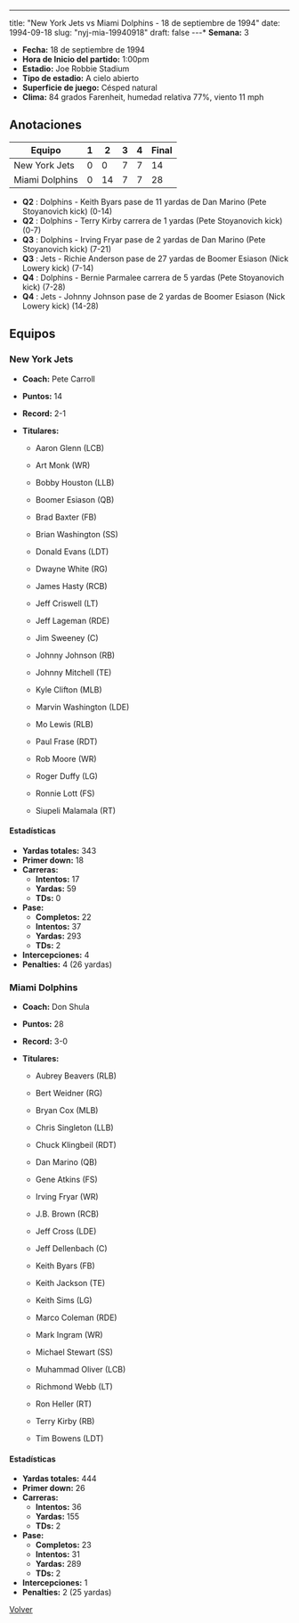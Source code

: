 ---
title: "New York Jets vs Miami Dolphins - 18 de septiembre de 1994"
date: 1994-09-18
slug: "nyj-mia-19940918"
draft: false
---* **Semana:** 3
* **Fecha:** 18 de septiembre de 1994
* **Hora de Inicio del partido:** 1:00pm
* **Estadio:** Joe Robbie Stadium
* **Tipo de estadio:** A cielo abierto
* **Superficie de juego:** Césped natural
* **Clima:** 84 grados Farenheit, humedad relativa 77%, viento 11 mph




## Anotaciones
| Equipo | 1 | 2 | 3 | 4 | Final |
|--------|---|---|---|---|-------|
| New York Jets  | 0 | 0 | 7 | 7  | 14 |
| Miami Dolphins  | 0 | 14 | 7 | 7  | 28 |
* **Q2** : Dolphins - Keith Byars pase de 11 yardas de Dan Marino (Pete Stoyanovich kick) (0-14)
* **Q2** : Dolphins - Terry Kirby carrera de 1 yardas (Pete Stoyanovich kick) (0-7)
* **Q3** : Dolphins - Irving Fryar pase de 2 yardas de Dan Marino (Pete Stoyanovich kick) (7-21)
* **Q3** : Jets - Richie Anderson pase de 27 yardas de Boomer Esiason (Nick Lowery kick) (7-14)
* **Q4** : Dolphins - Bernie Parmalee carrera de 5 yardas (Pete Stoyanovich kick) (7-28)
* **Q4** : Jets - Johnny Johnson pase de 2 yardas de Boomer Esiason (Nick Lowery kick) (14-28)


## Equipos


### New York Jets
* **Coach:** Pete Carroll
* **Puntos:** 14
* **Record:** 2-1
* **Titulares:** 

  * Aaron Glenn (LCB) 

  * Art Monk (WR) 

  * Bobby Houston (LLB) 

  * Boomer Esiason (QB) 

  * Brad Baxter (FB) 

  * Brian Washington (SS) 

  * Donald Evans (LDT) 

  * Dwayne White (RG) 

  * James Hasty (RCB) 

  * Jeff Criswell (LT) 

  * Jeff Lageman (RDE) 

  * Jim Sweeney (C) 

  * Johnny Johnson (RB) 

  * Johnny Mitchell (TE) 

  * Kyle Clifton (MLB) 

  * Marvin Washington (LDE) 

  * Mo Lewis (RLB) 

  * Paul Frase (RDT) 

  * Rob Moore (WR) 

  * Roger Duffy (LG) 

  * Ronnie Lott (FS) 

  * Siupeli Malamala (RT) 

#### Estadísticas
* **Yardas totales:** 343
* **Primer down:** 18
* **Carreras:**
  * **Intentos:** 17
  * **Yardas:** 59
  * **TDs:** 0
* **Pase:**
  * **Completos:** 22
  * **Intentos:** 37
  * **Yardas:** 293
  * **TDs:** 2
* **Intercepciones:** 4
* **Penalties:** 4 (26 yardas)

### Miami Dolphins
* **Coach:** Don Shula
* **Puntos:** 28
* **Record:** 3-0
* **Titulares:** 

  * Aubrey Beavers (RLB) 

  * Bert Weidner (RG) 

  * Bryan Cox (MLB) 

  * Chris Singleton (LLB) 

  * Chuck Klingbeil (RDT) 

  * Dan Marino (QB) 

  * Gene Atkins (FS) 

  * Irving Fryar (WR) 

  * J.B. Brown (RCB) 

  * Jeff Cross (LDE) 

  * Jeff Dellenbach (C) 

  * Keith Byars (FB) 

  * Keith Jackson (TE) 

  * Keith Sims (LG) 

  * Marco Coleman (RDE) 

  * Mark Ingram (WR) 

  * Michael Stewart (SS) 

  * Muhammad Oliver (LCB) 

  * Richmond Webb (LT) 

  * Ron Heller (RT) 

  * Terry Kirby (RB) 

  * Tim Bowens (LDT) 

#### Estadísticas
* **Yardas totales:** 444
* **Primer down:** 26
* **Carreras:**
  * **Intentos:** 36
  * **Yardas:** 155
  * **TDs:** 2
* **Pase:**
  * **Completos:** 23
  * **Intentos:** 31
  * **Yardas:** 289
  * **TDs:** 2
* **Intercepciones:** 1
* **Penalties:** 2 (25 yardas)


[Volver](/historia/1994)
